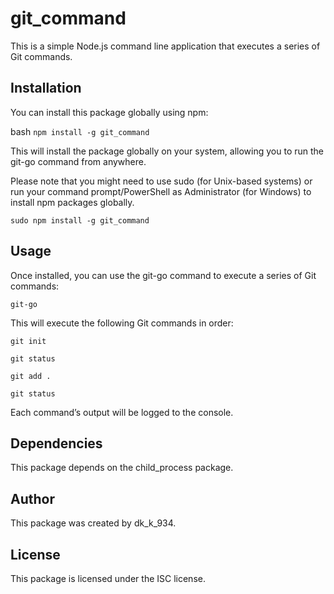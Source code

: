 # git_command

This is a simple Node.js command line application that executes a series of Git commands.

## Installation

You can install this package globally using npm:

bash
```npm install -g git_command```

This will install the package globally on your system, allowing you to run the git-go command from anywhere.

Please note that you might need to use sudo (for Unix-based systems) or run your command prompt/PowerShell as Administrator (for Windows) to install npm packages globally.

```sudo npm install -g git_command```

## Usage
Once installed, you can use the git-go command to execute a series of Git commands:

```git-go```

This will execute the following Git commands in order:

```git init```

```git status```

```git add .```

```git status```

Each command’s output will be logged to the console.

## Dependencies
This package depends on the child_process package.

## Author
This package was created by dk_k_934.

## License
This package is licensed under the ISC license.





